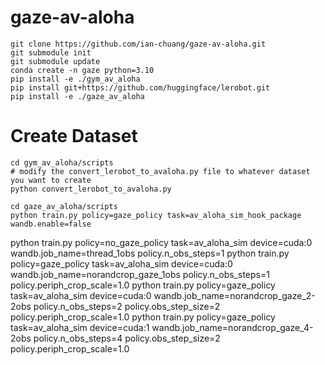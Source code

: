 # gaze-av-aloha

```
git clone https://github.com/ian-chuang/gaze-av-aloha.git
git submodule init
git submodule update
conda create -n gaze python=3.10
pip install -e ./gym_av_aloha
pip install git+https://github.com/huggingface/lerobot.git
pip install -e ./gaze_av_aloha
```

# Create Dataset

```
cd gym_av_aloha/scripts
# modify the convert_lerobot_to_avaloha.py file to whatever dataset you want to create
python convert_lerobot_to_avaloha.py
```

```
cd gaze_av_aloha/scripts
python train.py policy=gaze_policy task=av_aloha_sim_hook_package wandb.enable=false 
```


python train.py policy=no_gaze_policy task=av_aloha_sim device=cuda:0 wandb.job_name=thread_1obs policy.n_obs_steps=1
python train.py policy=gaze_policy task=av_aloha_sim device=cuda:0 wandb.job_name=norandcrop_gaze_1obs policy.n_obs_steps=1 policy.periph_crop_scale=1.0
python train.py policy=gaze_policy task=av_aloha_sim device=cuda:0 wandb.job_name=norandcrop_gaze_2-2obs policy.n_obs_steps=2 policy.obs_step_size=2 policy.periph_crop_scale=1.0
python train.py policy=gaze_policy task=av_aloha_sim device=cuda:1 wandb.job_name=norandcrop_gaze_4-2obs policy.n_obs_steps=4 policy.obs_step_size=2 policy.periph_crop_scale=1.0

